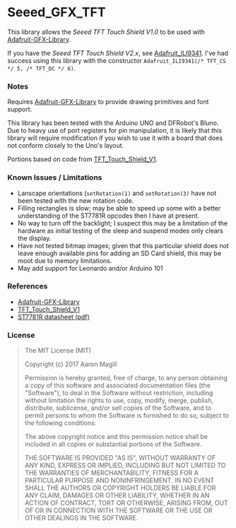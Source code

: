 Seeed_GFX_TFT
=============

This library allows the _Seeed TFT Touch Shield V1.0_ to be used with [Adafruit-GFX-Library](https://github.com/adafruit/Adafruit-GFX-Library).

If you have the _Seeed TFT Touch Shield V2.x_, see [Adafruit_ILI9341](https://github.com/adafruit/Adafruit_ILI9341).  I've had success using this library with the constructor `Adafruit_ILI9341(/* TFT_CS */ 5, /* TFT_DC */ 6)`.

### Notes

Requires [Adafruit-GFX-Library](https://github.com/adafruit/Adafruit-GFX-Library) to provide drawing primitives and font support.

This library has been tested with the Arduino UNO and DFRobot's Bluno. Due to heavy use of port registers for pin manipulation, it is likely that this library will require modification if you wish to use it with a board that does not conform closely to the Uno's layout.

Portions based on code from [TFT_Touch_Shield_V1](https://github.com/Seeed-Studio/TFT_Touch_Shield_V1).

### Known Issues / Limitations

* Lanscape orientations (`setRotation(1)` and `setRotation(3)` have not been tested with the new rotation code.
* Filling rectangles is slow; may be able to speed up some with a better understanding of the ST7781R opcodes then I have at present.
* No way to turn off the backlight; I suspect this may be a limitation of the hardware as initial testing of the sleep and suspend modes only clears the display.
* Have not tested bitmap images; given that this particular shield does not leave enough available pins for adding an SD Card shield, this may be moot due to memory limitations.
* May add support for Leonardo and/or Arduino 101

### References
* [Adafruit-GFX-Library](https://github.com/adafruit/Adafruit-GFX-Library)
* [TFT_Touch_Shield_V1](https://github.com/Seeed-Studio/TFT_Touch_Shield_V1)
* [ST7781R datasheet (pdf)](http://wiki.seeedstudio.com/images/4/4e/ST7781R_datasheet.pdf)

### License

> The MIT License (MIT)
>
> Copyright (c) 2017 Aaron Magill
>
> Permission is hereby granted, free of charge, to any person obtaining a copy of this software and associated documentation files (the "Software"), to deal in the Software without restriction, including without limitation the rights to use, copy, modify, merge, publish, distribute, sublicense, and/or sell copies of the Software, and to permit persons to whom the Software is furnished to do so, subject to the following conditions:
>
> The above copyright notice and this permission notice shall be included in all copies or substantial portions of the Software.
>
> THE SOFTWARE IS PROVIDED "AS IS", WITHOUT WARRANTY OF ANY KIND, EXPRESS OR IMPLIED, INCLUDING BUT NOT LIMITED TO THE WARRANTIES OF MERCHANTABILITY, FITNESS FOR A PARTICULAR PURPOSE AND NONINFRINGEMENT. IN NO EVENT SHALL THE AUTHORS OR COPYRIGHT HOLDERS BE LIABLE FOR ANY CLAIM, DAMAGES OR OTHER LIABILITY, WHETHER IN AN ACTION OF CONTRACT, TORT OR OTHERWISE, ARISING FROM, OUT OF OR IN CONNECTION WITH THE SOFTWARE OR THE USE OR OTHER DEALINGS IN THE SOFTWARE.
